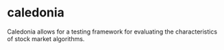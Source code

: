 # caledonia
Caledonia allows for a testing framework for evaluating the characteristics of stock market algorithms.
